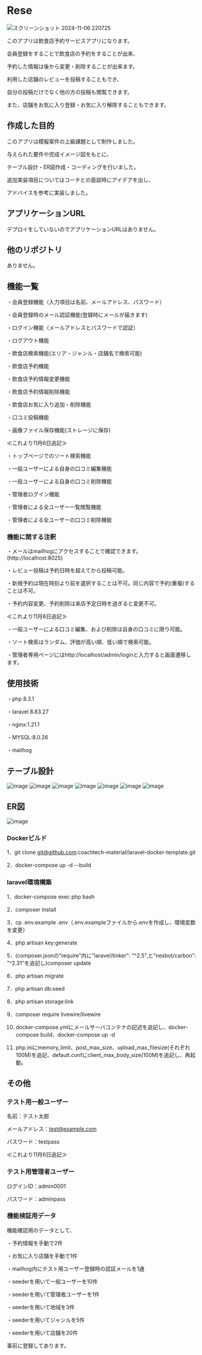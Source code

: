 # Rese

![スクリーンショット 2024-11-06 220725](https://github.com/user-attachments/assets/2389a9d4-88a2-48c0-b8be-4dcc1a763e0d)

このアプリは飲食店予約サービスアプリになります。

会員登録をすることで飲食店の予約をすることが出来、

予約した情報は後から変更・削除することが出来ます。

利用した店舗のレビューを投稿することもでき、

自分の投稿だけでなく他の方の投稿も閲覧できます。

また、店舗をお気に入り登録・お気に入り解除することもできます。

## 作成した目的

このアプリは模擬案件の上級課題として制作しました。

与えられた要件や完成イメージ図をもとに、

テーブル設計・ER図作成・コーディングを行いました。

追加実装項目についてはコーチとの面談時にアイデアを出し、

アドバイスを参考に実装しました。

## アプリケーションURL

デプロイをしていないのでアプリケーションURLはありません。

## 他のリポジトリ

ありません。

## 機能一覧

・会員登録機能（入力項目は名前、メールアドレス、パスワード）

・会員登録時のメール認証機能(登録時にメールが届きます)

・ログイン機能（メールアドレスとパスワードで認証）

・ログアウト機能

・飲食店検索機能(エリア・ジャンル・店舗名で検索可能)

・飲食店予約機能

・飲食店予約情報変更機能

・飲食店予約情報削除機能

・飲食店お気に入り追加・削除機能

・口コミ投稿機能

・画像ファイル保存機能(ストレージに保存)

≪これより11月6日追記≫

・トップページでのソート検索機能

・一般ユーザーによる自身の口コミ編集機能

・一般ユーザーによる自身の口コミ削除機能

・管理者ログイン機能

・管理者による全ユーザー一覧閲覧機能

・管理者による全ユーザーの口コミ削除機能

### 機能に関する注釈

・メールはmailhogにアクセスすることで確認できます。(http://localhost:8025)

・レビュー投稿は予約日時を超えてから投稿可能。

・新規予約は現在時刻より前を選択することは不可。同じ内容で予約(重複)することは不可。

・予約内容変更、予約削除は来店予定日時を過ぎると変更不可。

≪これより11月6日追記≫

・一般ユーザーによる口コミ編集、および削除は自身の口コミに限り可能。

・ソート検索はランダム、評価が高い順、低い順で検索可能。

・管理者専用ページにはhttp://localhost/admin/loginと入力すると画面遷移します。

## 使用技術

・php 8.3.1

・laravel 8.83.27

・nginx:1.21.1

・MYSQL:8.0.26

・mailhog

## テーブル設計

![image](https://github.com/user-attachments/assets/11bb6e85-d704-4402-9b1e-eee12504df67)
![image](https://github.com/user-attachments/assets/f58c72e5-1689-4e85-9b04-42f01b7423b6)
![image](https://github.com/user-attachments/assets/4d0a3eaf-acd8-4735-93d0-a1e06f643c0d)
![image](https://github.com/user-attachments/assets/d5f6160a-97ae-418f-a4f5-0131ae7810f1)
![image](https://github.com/user-attachments/assets/f8c51288-75ec-4624-8898-fa57b57d95c9)
![image](https://github.com/user-attachments/assets/dcd61d21-5746-4cdc-a580-c91b211df54c)
![image](https://github.com/user-attachments/assets/f2bb1a86-67e5-4e11-a509-1e77b68e5039)

## ER図

![image](https://github.com/user-attachments/assets/5325b3c8-dc30-4278-89e7-463bb7f86cb6)


### Dockerビルド

1．git clone git@github.com:coachtech-material/laravel-docker-template.git

2．docker-compose up -d --build

### laravel環境構築

1．docker-compose exec php bash

2．composer install

3．cp .env.example .env（.env.exampleファイルから.envを作成し、環境変数を変更）

4．php artisan key:generate

5．(composer.jsonの"require"内に"laravel/tinker": "^2.5",と"nesbot/carbon": "^2.31"を追記し)composer update

6．php artisan migrate

7．php artisan db:seed

8．php artisan storage:link

9．composer require livewire/livewire

10. docker-compose.ymlにメールサーバコンテナの記述を追記し、docker-compose build、docker-compose up -d
    
11. php.iniにmemory_limit、post_max_size、upload_max_filesize(それぞれ100M)を追記、default.confにclient_max_body_size(100M)を追記し、再起動。

## その他

### テスト用一般ユーザー

名前：テスト太郎

メールアドレス：test@example.com

パスワード：testpass

≪これより11月6日追記≫

### テスト用管理者ユーザー

ログインID：admin0001

パスワード：adminpass

### 機能検証用データ

機能確認用のデータとして、

・予約情報を手動で2件
 
・お気に入り店舗を手動で1件

・mailhog内にテスト用ユーザー登録時の認証メールを1通

・seederを用いて一般ユーザーを10件

・seederを用いて管理者ユーザーを1件

・seederを用いて地域を3件

・seederを用いてジャンルを5件

・seederを用いて店舗を20件

事前に登録してあります。

